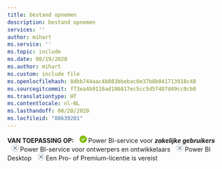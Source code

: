 ```yaml
---
title: bestand opnemen
description: bestand opnemen
services: ''
author: mihart
ms.service: ''
ms.topic: include
ms.date: 08/19/2020
ms.author: mihart
ms.custom: include file
ms.openlocfilehash: 8dbb744aac4b883bbebac0e37b8b041713918c48
ms.sourcegitcommit: f73ea4b9116ad186817ec5cc5d5f487d49cc0cb0
ms.translationtype: HT
ms.contentlocale: nl-NL
ms.lasthandoff: 08/20/2020
ms.locfileid: "88639201"
---
```

<Token>**VAN TOEPASSING OP:** ![ja](media/yes.png)Power BI-service voor ***zakelijke gebruikers*** ![nee](media/no.png)Power BI-service voor ontwerpers en ontwikkelaars ![nee](media/no.png)Power BI Desktop ![nee](media/no.png)Een Pro- of Premium-licentie is vereist</Token>